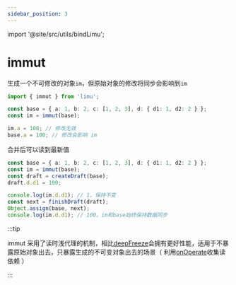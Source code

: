 ```yaml
---
sidebar_position: 3
---
```


import '@site/src/utils/bindLimu';

# immut

生成一个不可修改的对象`im`，但原始对象的修改将同步会影响到`im`

```ts
import { immut } from 'limu';

const base = { a: 1, b: 2, c: [1, 2, 3], d: { d1: 1, d2: 2 } };
const im = immut(base);

im.a = 100; // 修改无效
base.a = 100; // 修改会影响 im
```

合并后可以读到最新值

```ts
const base = { a: 1, b: 2, c: [1, 2, 3], d: { d1: 1, d2: 2 } };
const im = immut(base);
const draft = createDraft(base);
draft.d.d1 = 100;

console.log(im.d.d1); // 1，保持不变
const next = finishDraft(draft);
Object.assign(base, next);
console.log(im.d.d1); // 100，im和base始终保持数据同步
```

:::tip

immut 采用了读时浅代理的机制，相比[deepFreeze](/docs/api/basic/deep-freeze)会拥有更好性能，适用于不暴露原始对象出去，只暴露生成的不可变对象出去的场景（ 利用[onOperate](/docs/api/basic/produce)收集读依赖 ）

:::
